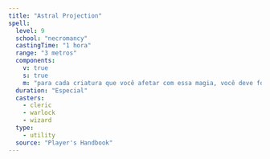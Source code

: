 ```yaml
---
title: "Astral Projection"
spell:
  level: 9
  school: "necromancy"
  castingTime: "1 hora"
  range: "3 metros"
  components:
    v: true
    s: true
    m: "para cada criatura que você afetar com essa magia, você deve fornecer um jacinto valendo, no mínimo, 1.000 po e uma barra de prata com ornamentos esculpidos valendo, no mínimo, 100 po, todos consumidos pela magia"
  duration: "Especial"
  casters:
    - cleric
    - warlock
    - wizard
  type:
    - utility
  source: "Player's Handbook"
---
```

